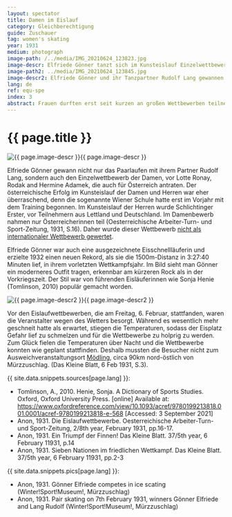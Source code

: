 ```yaml
---
layout: spectator
title: Damen im Eislauf
category: Gleichberechtigung
guide: Zuschauer
tag: women's skating
year: 1931
medium: photograph
image-path: /../media/IMG_20210624_123823.jpg
image-descr: Elfriede Gönner tanzt sich im Kunsteislauf Einzelwettbewerb der Damen zum Sieg.
image-path2: ../media/IMG_20210624_123845.jpg
image-descr2: Elfriede Gönner und ihr Tanzpartner Rudolf Lang gewannen das Paarlaufen am Samstag, 7. Februar 1931.
lang: de
ref: equ-spe
index: 3
abstract: Frauen durften erst seit kurzen an großen Wettbewerben teilnehmen. Bei der Olympiade in Mürzzuschlag kämpften Frauen im Langlauf und im Kunsteislaufen.
---
```

<body>
    <div class="infotext">
        <h1  id="title">{{ page.title }}</h1>
        <div class="grid-item" id="exhibit-image"><img src="../media/IMG_20210624_123823.jpg" class="img-fluid" alt="{{ page.image-descr }}">{{ page.image-descr }}</div>
        <p>Elfriede Gönner gewann nicht nur das Paarlaufen mit ihrem Partner Rudolf Lang, sondern auch den Einzelwettbewerb der Damen, vor Lotte Ronay, Rodak and Hermine Adamek, die auch für Österreich antraten. Der österreichische Erfolg im Kunsteislauf der Damen und Herren war eher überraschend, denn die sogenannte Wiener Schule hatte erst im Vorjahr mit dem Training begonnen. Im Kunsteislauf der Herren wurde Schlichtinger Erster, vor Teilnehmern aus Lettland und Deutschland. Im Damenbewerb nahmen nur Österreicherinnen teil (<span class="quote">Oesterreichische Arbeiter-Turn- und Sport-Zeitung</span>, 1931, S.16). Daher wurde dieser Wettbewerb <a href="#" class="link-info" data-toggle="tooltip" title="Für einen internationalen Wettbewerb mussten zumindest drei verschiedene Nationen teilnehmen">nicht als internationaler Wettbewerb gewertet</a>.</p>
        <p>Elfriede Gönner war auch eine ausgezeichnete Eisschnellläuferin und erzielte 1932 einen neuen Rekord, als sie die 1500m-Distanz in 3:27:40 Minuten lief, in ihrem vorletzten Wettkampfsjahr. Im Bild sieht man Gönner ein moderneres Outfit tragen, erkennbar am kürzeren Rock als in der Vorkriegszeit. Der Stil war von führenden Eisläuferinnen wie Sonja Henie (<span class="quote">Tomlinson</span>, 2010) populär gemacht worden.</p>
        <div class="grid-item" id="exhibit-image"><img src="../media/IMG_20210624_123845.jpg" class="img-fluid" alt="{{ page.image-descr2 }}">{{ page.image-descr2 }}</div>
        <p>Vor den Eislaufwettbewerben, die am Freitag, 6. Februar, stattfanden, waren die Veranstalter wegen des Wetters besorgt. Während es wesentlich mehr geschneit hatte als erwartet, stiegen die Temperaturen, sodass der Eisplatz Gefahr lief zu schmelzen und für die Wettbewerbe zu holprig zu werden. Zum Glück fielen die Temperaturen über Nacht und die Wettbewerbe konnten wie geplant stattfinden. Deshalb mussten die Besucher nicht zum Ausweichveranstaltungsort <a href="#" class="link-info" data-toggle="tooltip" title="Mödling liegt auf derselben Zugstrecke wie Mürzzuschlag, aber viel näher bei Wien und konnte nur Eislaufwettbewerbe durchführen.">Mödling</a>, circa 90km nord-östlich von Mürzzuschlag. (<span class="quote">Das Kleine Blatt</span>, 6 Feb 1931, S.3).</p>
        <div class="grid-item" class="resources">
            <div class="resource-title">{{ site.data.snippets.sources[page.lang] }}:</div>
                <ul>
                    <li>Tomlinson, A., 2010. Henie, Sonja. <span id="source">A Dictionary of Sports Studies</span>. Oxford, Oxford University Press. [online] Available at: <a href="https://www.oxfordreference.com/view/10.1093/acref/9780199213818.001.0001/acref-9780199213818-e-568">https://www.oxfordreference.com/view/10.1093/acref/9780199213818.001.0001/acref-9780199213818-e-568</a> [Accessed: 3 September 2021] </li>
                    <li>Anon, 1931. Die Eislaufwettbewerbe. <span id="source">Oesterreichische Arbeiter-Turn- und Sport-Zeitung</span>, 2/8th year, February 1931, pp.16-17.</li>
                    <li>Anon, 1931. Ein Triumpf der Finnen! <span id="source">Das Kleine Blatt</span>. 37/5th year, 6 February 11931, p.14</li>
                    <li>Anon, 1931. Sieben Nationen im friedlichen Wettkampf. <span id="source">Das Kleine Blatt</span>. 37/5th year, 6 February 11931, pp.2-3</li>
                </ul>
        </div>
        <div class="grid-item" class="resources">
            <div class="resource-title">{{ site.data.snippets.pics[page.lang] }}:</div>
                <ul>
                    <li>Anon, 1931. Gönner Elfriede competes in ice scating (Winter!Sport!Museum!, Mürzzuschlag)</li>
                    <li>Anon, 1931. Pair skating on 7th February 1931, winners Gönner Elfriede and Lang Rudolf (Winter!Sport!Museum!, Mürzzuschlag)</li>
                </ul>
        </div>
    </div>
</body>